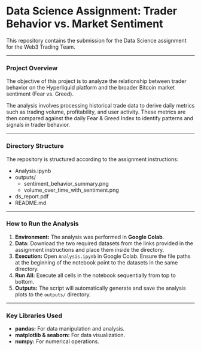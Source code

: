 # Data Science Assignment: Trader Behavior vs. Market Sentiment

This repository contains the submission for the Data Science assignment for the Web3 Trading Team.

---

### Project Overview

The objective of this project is to analyze the relationship between trader behavior on the Hyperliquid platform and the broader Bitcoin market sentiment (Fear vs. Greed).

The analysis involves processing historical trade data to derive daily metrics such as trading volume, profitability, and user activity. These metrics are then compared against the daily Fear & Greed Index to identify patterns and signals in trader behavior.

---

### Directory Structure

The repository is structured according to the assignment instructions:

 - Analysis.ipynb
 - outputs/
   - sentiment_behavior_summary.png
   - volume_over_time_with_sentiment.png
 - ds_report.pdf
 - README.md


---

### How to Run the Analysis

1.  **Environment:** The analysis was performed in **Google Colab**.
2.  **Data:** Download the two required datasets from the links provided in the assignment instructions and place them inside the directory.
3.  **Execution:** Open `Analysis.ipynb` in Google Colab. Ensure the file paths at the beginning of the notebook point to the datasets in the same directory.
4.  **Run All:** Execute all cells in the notebook sequentially from top to bottom.
5.  **Outputs:** The script will automatically generate and save the analysis plots to the `outputs/` directory.

---

### Key Libraries Used

* **pandas:** For data manipulation and analysis.
* **matplotlib & seaborn:** For data visualization.
* **numpy:** For numerical operations.

